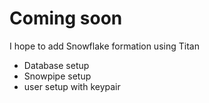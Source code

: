 # Coming soon
I hope to add Snowflake formation using Titan
- Database setup
- Snowpipe setup
- user setup with keypair